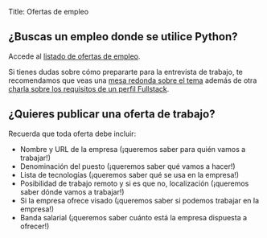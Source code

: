 Title: Ofertas de empleo

## ¿Buscas un empleo donde se utilice Python?

Accede al [listado de ofertas de empleo](https://comunidad.es.python.org/c/empleo/9).

Si tienes dudas sobre cómo prepararte para la entrevista de trabajo, te recomendamos que veas una [mesa redonda sobre el tema](https://www.youtube.com/watch?v=7Oly98JFuCs) además de otra [charla sobre los requisitos de un perfil Fullstack](https://www.youtube.com/watch?v=_D-wcRYzsHo).

## ¿Quieres publicar una oferta de trabajo?

Recuerda que toda oferta debe incluir:

- Nombre y URL de la empresa (¡queremos saber para quién vamos a trabajar!)
- Denominación del puesto (¡queremos saber qué vamos a hacer!)
- Lista de tecnologías (¡queremos saber qué se usa en la empresa!)
- Posibilidad de trabajo remoto y si es que no, localización (¡queremos saber dónde vamos a trabajar!)
- Si la empresa ofrece visado (¡queremos saber si podemos trabajar en la empresa!)
- Banda salarial (¡queremos saber cuánto está la empresa dispuesta a ofrecer!)
